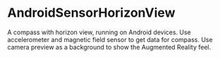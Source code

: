 # AndroidSensorHorizonView
A compass with horizon view, running on Android devices. Use accelerometer and magnetic field sensor to get data for compass. Use camera preview as a background to show the Augmented Reality feel.

